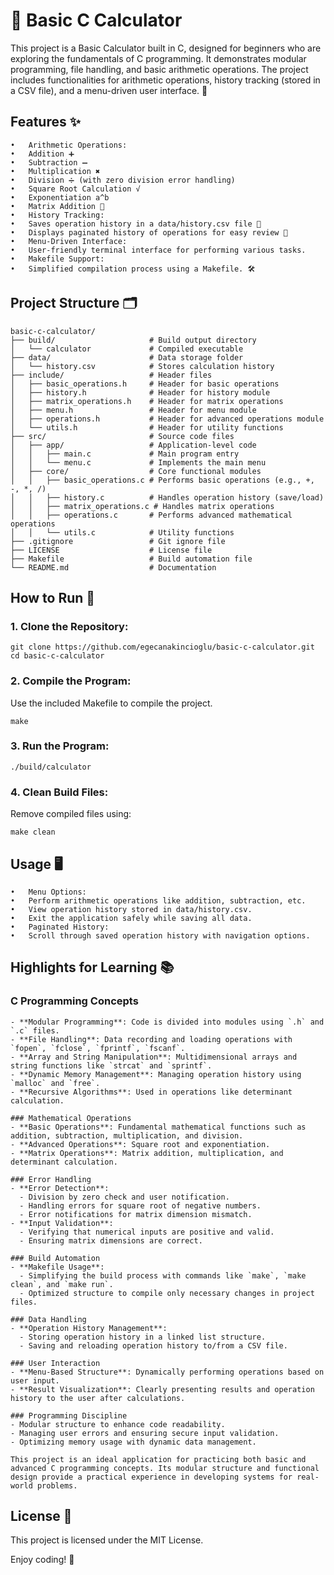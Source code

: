 # 🧮 Basic C Calculator

This project is a Basic Calculator built in C, designed for beginners who are exploring the fundamentals of C programming. It demonstrates modular programming, file handling, and basic arithmetic operations. The project includes functionalities for arithmetic operations, history tracking (stored in a CSV file), and a menu-driven user interface. 🚀

## Features ✨

	•	Arithmetic Operations:
	•	Addition ➕
	•	Subtraction ➖
	•	Multiplication ✖️
	•	Division ➗ (with zero division error handling)
	•	Square Root Calculation √
	•	Exponentiation a^b
	•	Matrix Addition 🧮
	•	History Tracking:
	•	Saves operation history in a data/history.csv file 📄
	•	Displays paginated history of operations for easy review 📜
	•	Menu-Driven Interface:
	•	User-friendly terminal interface for performing various tasks.
	•	Makefile Support:
	•	Simplified compilation process using a Makefile. 🛠️

## Project Structure 🗂️
```
basic-c-calculator/
├── build/                     # Build output directory
│   └── calculator             # Compiled executable
├── data/                      # Data storage folder
│   └── history.csv            # Stores calculation history
├── include/                   # Header files
│   ├── basic_operations.h     # Header for basic operations
│   ├── history.h              # Header for history module
│   ├── matrix_operations.h    # Header for matrix operations
│   ├── menu.h                 # Header for menu module
│   ├── operations.h           # Header for advanced operations module
│   └── utils.h                # Header for utility functions
├── src/                       # Source code files
│   ├── app/                   # Application-level code
│   │   ├── main.c             # Main program entry
│   │   └── menu.c             # Implements the main menu
│   ├── core/                  # Core functional modules
│   │   ├── basic_operations.c # Performs basic operations (e.g., +, -, *, /)
│   │   ├── history.c          # Handles operation history (save/load)
│   │   ├── matrix_operations.c # Handles matrix operations
│   │   ├── operations.c       # Performs advanced mathematical operations
│   │   └── utils.c            # Utility functions
├── .gitignore                 # Git ignore file
├── LICENSE                    # License file
├── Makefile                   # Build automation file
└── README.md                  # Documentation
```

## How to Run 🚀

### 1. Clone the Repository:
```
git clone https://github.com/egecanakincioglu/basic-c-calculator.git
cd basic-c-calculator
```

### 2. Compile the Program:
Use the included Makefile to compile the project.
```
make
```

### 3. Run the Program:
```
./build/calculator
```

### 4. Clean Build Files:
Remove compiled files using:
```
make clean
```

## Usage 🖥️

	•	Menu Options:
	•	Perform arithmetic operations like addition, subtraction, etc.
	•	View operation history stored in data/history.csv.
	•	Exit the application safely while saving all data.
	•	Paginated History:
	•	Scroll through saved operation history with navigation options.

## Highlights for Learning 📚
	
### C Programming Concepts
	- **Modular Programming**: Code is divided into modules using `.h` and `.c` files.
	- **File Handling**: Data recording and loading operations with `fopen`, `fclose`, `fprintf`, `fscanf`.
	- **Array and String Manipulation**: Multidimensional arrays and string functions like `strcat` and `sprintf`.
	- **Dynamic Memory Management**: Managing operation history using `malloc` and `free`.
	- **Recursive Algorithms**: Used in operations like determinant calculation.
	
	### Mathematical Operations
	- **Basic Operations**: Fundamental mathematical functions such as addition, subtraction, multiplication, and division.
	- **Advanced Operations**: Square root and exponentiation.
	- **Matrix Operations**: Matrix addition, multiplication, and determinant calculation.
	
	### Error Handling
	- **Error Detection**:
	  - Division by zero check and user notification.
	  - Handling errors for square root of negative numbers.
	  - Error notifications for matrix dimension mismatch.
	- **Input Validation**:
	  - Verifying that numerical inputs are positive and valid.
	  - Ensuring matrix dimensions are correct.
	
	### Build Automation
	- **Makefile Usage**:
	  - Simplifying the build process with commands like `make`, `make clean`, and `make run`.
	  - Optimized structure to compile only necessary changes in project files.
	
	### Data Handling
	- **Operation History Management**:
	  - Storing operation history in a linked list structure.
	  - Saving and reloading operation history to/from a CSV file.
	
	### User Interaction
	- **Menu-Based Structure**: Dynamically performing operations based on user input.
	- **Result Visualization**: Clearly presenting results and operation history to the user after calculations.
	
	### Programming Discipline
	- Modular structure to enhance code readability.
	- Managing user errors and ensuring secure input validation.
	- Optimizing memory usage with dynamic data management.
	
	This project is an ideal application for practicing both basic and advanced C programming concepts. Its modular structure and functional design provide a practical experience in developing systems for real-world problems.

## License 📜

This project is licensed under the MIT License.

Enjoy coding! 🎉
